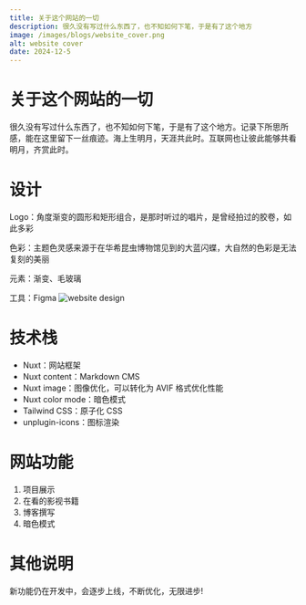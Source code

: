 ```yaml
---
title: 关于这个网站的一切
description: 很久没有写过什么东西了，也不知如何下笔，于是有了这个地方
image: /images/blogs/website_cover.png
alt: website cover
date: 2024-12-5
---
```


# 关于这个网站的一切

很久没有写过什么东西了，也不知如何下笔，于是有了这个地方。记录下所思所感，能在这里留下一丝痕迹。海上生明月，天涯共此时。互联网也让彼此能够共看明月，齐赏此时。

# 设计

Logo：角度渐变的圆形和矩形组合，是那时听过的唱片，是曾经拍过的胶卷，如此多彩

色彩：主题色灵感来源于在华希昆虫博物馆见到的大蓝闪蝶，大自然的色彩是无法复刻的美丽

元素：渐变、毛玻璃

工具：Figma
![website design](/images/blogs/website_design.png)

# 技术栈

- Nuxt：网站框架
- Nuxt content：Markdown CMS
- Nuxt image：图像优化，可以转化为 AVIF 格式优化性能
- Nuxt color mode：暗色模式
- Tailwind CSS：原子化 CSS
- unplugin-icons：图标渲染

# 网站功能

1. 项目展示
2. 在看的影视书籍
3. 博客撰写
4. 暗色模式

# 其他说明

新功能仍在开发中，会逐步上线，不断优化，无限进步!
